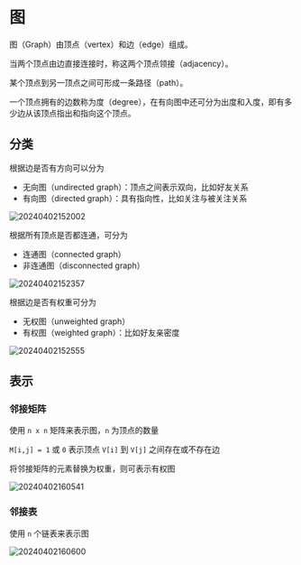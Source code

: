 # 图

图（Graph）由顶点（vertex）和边（edge）组成。

当两个顶点由边直接连接时，称这两个顶点领接（adjacency）。

某个顶点到另一顶点之间可形成一条路径（path）。

一个顶点拥有的边数称为度（degree），在有向图中还可分为出度和入度，即有多少边从该顶点指出和指向这个顶点。

## 分类

根据边是否有方向可以分为

- 无向图（undirected graph）：顶点之间表示双向，比如好友关系
- 有向图（directed graph）：具有指向性，比如关注与被关注关系

![20240402152002](https://image.zuoright.com/20240402152002.png)

根据所有顶点是否都连通，可分为

- 连通图（connected graph）
- 非连通图（disconnected graph）

![20240402152357](https://image.zuoright.com/20240402152357.png)

根据边是否有权重可分为

- 无权图（unweighted graph）
- 有权图（weighted graph）：比如好友亲密度

![20240402152555](https://image.zuoright.com/20240402152555.png)

## 表示

### 邻接矩阵

使用 `n x n` 矩阵来表示图，`n` 为顶点的数量

`M[i,j] = 1` 或 `0` 表示顶点 `V[i]` 到 `V[j]` 之间存在或不存在边

将邻接矩阵的元素替换为权重，则可表示有权图

![20240402160541](https://image.zuoright.com/20240402160541.png)

### 邻接表

使用 `n` 个链表来表示图

![20240402160600](https://image.zuoright.com/20240402160600.png)
